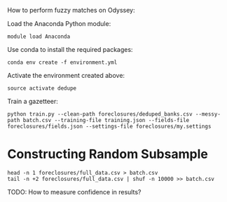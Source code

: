 How to perform fuzzy matches on Odyssey:

Load the Anaconda Python module:

    module load Anaconda

Use conda to install the required packages:

    conda env create -f environment.yml

Activate the environment created above:

    source activate dedupe

Train a gazetteer:

    python train.py --clean-path foreclosures/deduped_banks.csv --messy-path batch.csv --training-file training.json --fields-file foreclosures/fields.json --settings-file foreclosures/my.settings

# Constructing Random Subsample

    head -n 1 foreclosures/full_data.csv > batch.csv
    tail -n +2 foreclosures/full_data.csv | shuf -n 10000 >> batch.csv

TODO: How to measure confidence in results?

